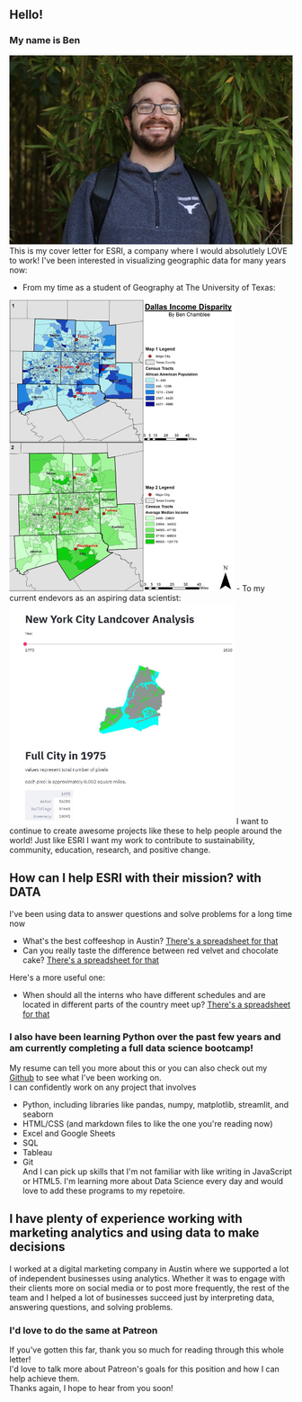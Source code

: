 ## Hello!

### My name is Ben
![This is me](/images/Ben_pic.jpeg)  
This is my cover letter for ESRI, a company where I would absolutlely LOVE to work!
I've been interested in visualizing geographic data for many years now: 
- From my time as a student of Geography at The University of Texas:   
<img src="images/geo_project1.jpg" width="400">
- To my current endevors as an aspiring data scientist:     
<img src="images/geo_project2.jpg" width="400">
I want to continue to create awesome projects like these to help people around the world! Just like ESRI I want my work to contribute to sustainability, community, education, research, and positive change.

## How can I help ESRI with their mission? with DATA 
I've been using data to answer questions and solve problems for a long time now

- What's the best coffeeshop in Austin? [There's a spreadsheet for that](https://docs.google.com/spreadsheets/d/1ej90jWdd38xZb2M440tFu2RBhw0qJF92Jl6uLJeZU5A/edit?usp=sharing)
- Can you really taste the difference between red velvet and chocolate cake? [There's a spreadsheet for that](https://docs.google.com/spreadsheets/d/1-mqfiPSJpwAZFdIneJR1HSIZY6rC7ZfcZa_cJdHnmg0/edit?usp=sharing)

Here's a more useful one:  
- When should all the interns who have different schedules and are located in different parts of the country meet up? [There's a spreadsheet for that](https://docs.google.com/spreadsheets/d/1cYUTfm4D-B3j6mDdcGZA84LX3IJzBRVbM7zbRk5V8Xo/edit?usp=sharing)

### I also have been learning Python over the past few years and am currently completing a full data science bootcamp!
My resume can tell you more about this or you can also check out my [Github](https://github.com/Bench-amblee?tab=repositories) to see what I've been working on.  
I can confidently work on any project that involves
- Python, including libraries like pandas, numpy, matplotlib, streamlit, and seaborn
- HTML/CSS (and markdown files to like the one you're reading now)
- Excel and Google Sheets
- SQL
- Tableau
- Git  
And I can pick up skills that I'm not familiar with like writing in JavaScript or HTML5. I'm learning more about Data Science every day and would love to add these programs to my repetoire.

## I have plenty of experience working with marketing analytics and using data to make decisions
I worked at a digital marketing company in Austin where we supported a lot of independent businesses using analytics.
Whether it was to engage with their clients more on social media or to post more frequently, the rest of the team and I helped a lot of businesses succeed just by interpreting data, answering questions, and solving problems. 
### I'd love to do the same at Patreon
If you've gotten this far, thank you so much for reading through this whole letter!  
I'd love to talk more about Patreon's goals for this position and how I can help achieve them.   
Thanks again, I hope to hear from you soon!  
